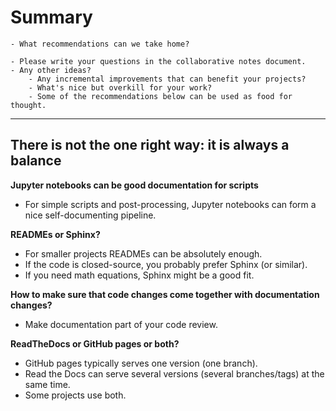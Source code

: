 # Summary

```{questions}
- What recommendations can we take home?
```

```{discussion}
- Please write your questions in the collaborative notes document.
- Any other ideas?
    - Any incremental improvements that can benefit your projects?
    - What's nice but overkill for your work?
    - Some of the recommendations below can be used as food for thought.
```

---

## There is not the one right way: it is always a balance


**Jupyter notebooks can be good documentation for scripts**

- For simple scripts and post-processing, Jupyter notebooks can form a nice
  self-documenting pipeline.


**READMEs or Sphinx?**

- For smaller projects READMEs can be absolutely enough.
- If the code is closed-source, you probably prefer Sphinx (or similar).
- If you need math equations, Sphinx might be a good fit.


**How to make sure that code changes come together with documentation changes?**

- Make documentation part of your code review.


**ReadTheDocs or GitHub pages or both?**

- GitHub pages typically serves one version (one branch).
- Read the Docs can serve several versions (several branches/tags) at the same time.
- Some projects use both.
